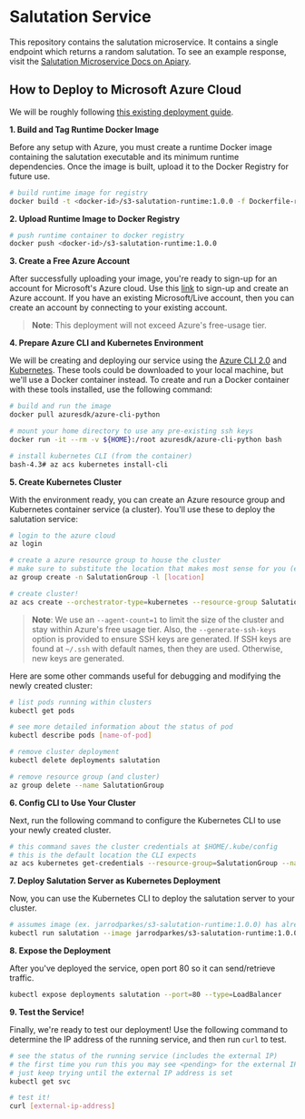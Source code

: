 # Salutation Service

This repository contains the salutation microservice. It contains a single endpoint which returns a random salutation. To see an example response, visit the [Salutation Microservice Docs on Apiary](http://docs.salutationmicroservice.apiary.io/#).

## How to Deploy to Microsoft Azure Cloud

We will be roughly following [this existing deployment guide](https://docs.microsoft.com/en-us/azure/container-service/container-service-kubernetes-walkthrough).

**1. Build and Tag Runtime Docker Image**

Before any setup with Azure, you must create a runtime Docker image containing the salutation executable and its minimum runtime dependencies. Once the image is built, upload it to the Docker Registry for future use.

```bash
# build runtime image for registry
docker build -t <docker-id>/s3-salutation-runtime:1.0.0 -f Dockerfile-runtime .
```

**2. Upload Runtime Image to Docker Registry**

```bash
# push runtime container to docker registry
docker push <docker-id>/s3-salutation-runtime:1.0.0
```

**3. Create a Free Azure Account**

After successfully uploading your image, you're ready to sign-up for an account for  Microsoft's Azure cloud. Use this [link](https://account.azure.com/signup?offer=MS-AZR-0044P) to sign-up and create an Azure account. If you have an existing Microsoft/Live account, then you can create an account by connecting to your existing account.

> **Note**: This deployment will not exceed Azure's free-usage tier.

**4. Prepare Azure CLI and Kubernetes Environment**

We will be creating and deploying our service using the [Azure CLI 2.0](https://docs.microsoft.com/en-us/cli/azure/install-azure-cli) and [Kubernetes](https://kubernetes.io). These tools could be downloaded to your local machine, but we'll use a Docker container instead. To create and run a Docker container with these tools installed, use the following command:

```bash
# build and run the image
docker pull azuresdk/azure-cli-python

# mount your home directory to use any pre-existing ssh keys
docker run -it --rm -v ${HOME}:/root azuresdk/azure-cli-python bash

# install kubernetes CLI (from the container)
bash-4.3# az acs kubernetes install-cli
```

**5. Create Kubernetes Cluster**

With the environment ready, you can create an Azure resource group and Kubernetes container service (a cluster). You'll use these to deploy the salutation service:

```bash
# login to the azure cloud
az login

# create a azure resource group to house the cluster
# make sure to substitute the location that makes most sense for you (ex: eastus)
az group create -n SalutationGroup -l [location]

# create cluster!
az acs create --orchestrator-type=kubernetes --resource-group SalutationGroup --name=SalutationService --agent-count=1 --generate-ssh-keys
```

> **Note**: We use an `--agent-count=1` to limit the size of the cluster and stay within Azure's free usage tier. Also, the `--generate-ssh-keys` option is provided to ensure SSH keys are generated. If SSH keys are found at `~/.ssh` with default names, then they are used. Otherwise, new keys are generated.

Here are some other commands useful for debugging and modifying the newly created cluster:

```bash
# list pods running within clusters
kubectl get pods

# see more detailed information about the status of pod
kubectl describe pods [name-of-pod]

# remove cluster deployment
kubectl delete deployments salutation

# remove resource group (and cluster)
az group delete --name SalutationGroup
```

**6. Config CLI to Use Your Cluster**

Next, run the following command to configure the Kubernetes CLI to use your newly created cluster.

```bash
# this command saves the cluster credentials at $HOME/.kube/config
# this is the default location the CLI expects
az acs kubernetes get-credentials --resource-group=SalutationGroup --name=SalutationService
```

**7. Deploy Salutation Server as Kubernetes Deployment**

Now, you can use the Kubernetes CLI to deploy the salutation server to your cluster.

```bash
# assumes image (ex. jarrodparkes/s3-salutation-runtime:1.0.0) has already been uploaded to docker registry
kubectl run salutation --image jarrodparkes/s3-salutation-runtime:1.0.0
```

**8. Expose the Deployment**

After you've deployed the service, open port 80 so it can send/retrieve traffic.

```bash
kubectl expose deployments salutation --port=80 --type=LoadBalancer
```

**9. Test the Service!**

Finally, we're ready to test our deployment! Use the following command to determine the IP address of the running service, and then run `curl` to test.

```bash
# see the status of the running service (includes the external IP)
# the first time you run this you may see <pending> for the external IP
# just keep trying until the external IP address is set
kubectl get svc

# test it!
curl [external-ip-address]
```
